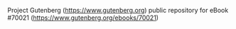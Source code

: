 Project Gutenberg (https://www.gutenberg.org) public repository for
eBook #70021 (https://www.gutenberg.org/ebooks/70021)
